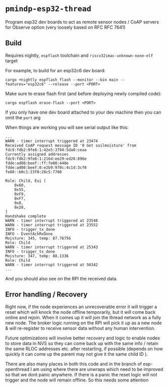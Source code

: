 # `pmindp-esp32-thread` 

Program esp32 dev boards to act as remote sensor nodes / CoAP servers for Observe option (very loosely based on RFC RFC 7641) 

## Build

Requires nightly, `espflash` toolchain and `riscv32imac-unknown-none-elf` target

For example, to build for an esp32c6 dev board: 
```
cargo +nightly espflash flash --monitor --bin main --features="esp32c6" --release --port <PORT>
```

Make sure to erase flash first (and before deploying newly compiled code):
```
cargo espflash erase-flash --port <PORT>
```

If you only have one dev board attached to your dev machine then you can omit the `port` arg

When things are working you will see serial output like this: 
```
...
WARN - timer interrupt triggered at 23474
Received CoAP request message ID '0 Get soilmoisture' from fdc9:fdb2:9fe8:1:42e5:3794:5da0:ceaa
Currently assigned addresses
fdc9:fdb2:9fe8:1:216d:ee29:ed28:896e
fdde:ad00:beef::ff:fe00:440e
fdde:ad00:beef:0:e2b9:970c:4c1d:3cf0
fe80::b0c1:23f0:28c5:7708

Role: Child, Eui [
    0x60,
    0x55,
    0xF9,
    0xF7,
    0x8,
    0x20,
]
Handshake complete
WARN - timer interrupt triggered at 23548
WARN - timer interrupt triggered at 23552
INFO - trigger_tx_done
INFO - EventAckRxDone
Moisture: 345, temp: 87.76756
Role: Child
WARN - timer interrupt triggered at 25343
INFO - trigger_tx_done
Moisture: 347, temp: 88.1336
Role: Child
WARN - timer interrupt triggered at 50342
...
```

And you should also see on the RPI the received data.



## Error handling / Recovery
Right now, if the node experiences an unrecoverable error it will trigger a reset which will knock the node offline temporarily, but it will come back online and rejoin. When it comes up it will join the thread network as a fully new node. The broker logic running on the RPI will pick it up as a new node & will re-register to receive sensor data without any human intervention. 

Future optimizations will involve better recovery and logic to enable nodes to store data in NVS so they can come back up with the same info / retain the same RLOC addresses etc. after restarting, if possible (depends on how quickly it can come up the parent may not give it the same child ID ). 

There are also many places in both this code and in the branch of esp-openthread I am using where there are unwraps which need to be improved so that we dont panic anywhere. If there is a panic the reset logic will not trigger and the node will remain offline. So this needs some attention